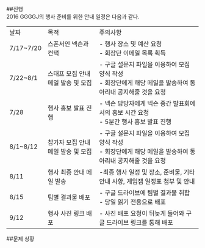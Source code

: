 ##진행  
2016 GGGGJ의 행사 준비를 위한 안내 일정은 다음과 같다.


<table>
<tr><td>날짜</td><td>목적</td><td>주의사항</td></tr>
<tr><td>7/17~7/20</td><td>스폰서인 넥슨과 컨택</td><td>- 행사 장소 및 예산 요청<br>- 회장단 이메일 목록 획득</td></tr>
<tr><td>7/22~8/1</td><td>스태프 모집 안내 메일 발송 및 모집</td><td>- 구글 설문지 파일을 이용하여 모집 양식 작성<br>- 회장단에게 해당 메일을 발송하여 동아리내 공지해줄 것을 요청</td></tr>
<tr><td>7/28</td><td>행사 홍보 발표 진행</td><td>- 넥슨 담당자에게 넥슨 중간 발표회에서의 홍보 시간 요청<br>- 5분간 행사 홍보 발표 진행</td></tr>
<tr><td>8/1~8/12</td><td>참가자 모집 안내 메일 발송 및 모집 </td><td>- 구글 설문지 파일을 이용하여 모집 양식 작성<br>- 회장단에게 해당 메일을 발송하여 동아리내 공지해줄 것을 요청</td></tr>
<tr><td>8/11</td><td>행사 최종 안내 메일 발송</td><td>-최종 행사 일정 및 장소, 준비물, 기타 안내 사항, 게임잼 일정표 첨부 및 안내</td></tr>
<tr><td>8/15</td><td>팀별 결과물 배포</td><td>- 구글 드라이브에 팀별 결과물 취합<br>- 당일 읽기 전용으로 배포</td></tr>
<tr><td>9/12</td><td>행사 사진 링크 배포</td><td>- 사진 배포 요청이 뒤늦게 들어와 구글 드라이브 링크를 통해 배포</td></tr>
</table>


##문제 상황
